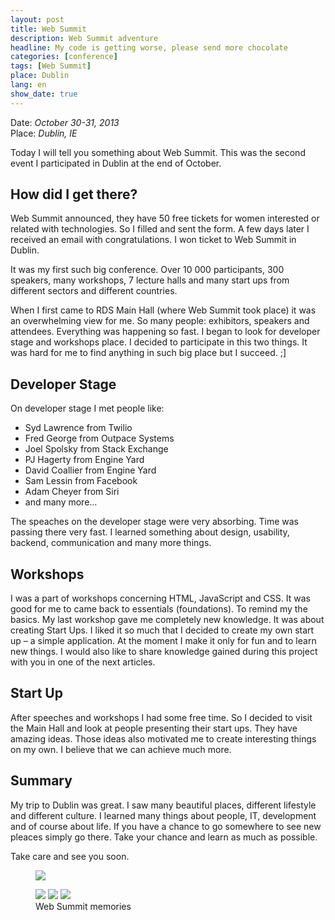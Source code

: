 ```yaml
---
layout: post
title: Web Summit
description: Web Summit adventure
headline: My code is getting worse, please send more chocolate
categories: [conference]
tags: [Web Summit]
place: Dublin
lang: en
show_date: true
---
```


Date: *October 30-31, 2013*<br>
Place: *Dublin, IE*

Today I will tell you something about Web Summit.
This was the second event I participated in Dublin at the end of October.

## How did I get there?

Web Summit announced, they have 50 free tickets for women interested or related with technologies. So I filled and sent the form. A few days later I received an email with congratulations. I won ticket to Web Summit in Dublin.

It was my first such big conference. Over 10 000 participants, 300 speakers, many workshops, 7 lecture halls and many start ups from different sectors and different countries.

When I first came to RDS Main Hall (where Web Summit took place) it was an overwhelming view for me. So many people: exhibitors, speakers and attendees. Everything was happening so fast. I began to look for developer stage and workshops place. I decided to participate in this two things. It was hard for me to find anything in such big place but I succeed. ;]

## Developer Stage

On developer stage I met people like:

- Syd Lawrence from Twilio
- Fred George from Outpace Systems
- Joel Spolsky from Stack Exchange
- PJ Hagerty from Engine Yard
- David Coallier from Engine Yard
- Sam Lessin from Facebook
- Adam Cheyer from Siri
- and many more…

The speaches on the developer stage were very absorbing. Time was passing there very fast. I learned something about design, usability, backend, communication and many more things.

## Workshops

I was a part of workshops concerning HTML, JavaScript and CSS. It was good for me to came back to essentials (foundations). To remind my the basics.
My last workshop gave me completely new knowledge. It was about creating Start Ups. I liked it so much that I decided to create my own start up – a simple application. At the moment I make it only for fun and to learn new things. I would also like to share knowledge gained during this project with you in one of the next articles.

## Start Up

After speeches and workshops I had some free time. So I decided to visit the Main Hall and look at people presenting their start ups. They have amazing ideas. Those ideas also motivated me to create interesting things on my own. I believe that we can achieve much more.

## Summary

My trip to Dublin was great. I saw many beautiful places, different lifestyle and different culture. I learned many things about people, IT, development and of course about life. If you have a chance to go somewhere to see new pleaces simply go there. Take your chance and learn as much as possible.

Take care and see you soon.

<figure>
  <a href="{{ site.baseurl_root }}/images/websummit-2013/websummit.jpg"><img src="{{ site.baseurl_root }}/images/websummit-2013/websummit.jpg"></a>
</figure>
<figure class="third">
  <a href="{{ site.baseurl_root }}/images/websummit-2013/websummit2.jpg"><img src="{{ site.baseurl_root }}/images/websummit-2013/websummit2.jpg"></a>
  <a href="{{ site.baseurl_root }}/images/websummit-2013/disnay.jpg"><img src="{{ site.baseurl_root }}/images/websummit-2013/disnay.jpg"></a>
  <a href="{{ site.baseurl_root }}/images/websummit-2013/websummit3.jpg"><img src="{{ site.baseurl_root }}/images/websummit-2013/websummit3.jpg"></a>
  <figcaption>Web Summit memories</figcaption>
</figure>

